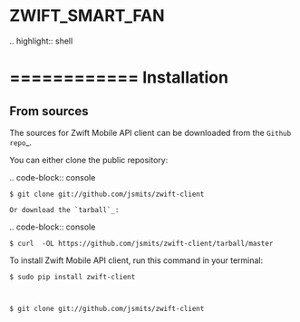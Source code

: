 # ZWIFT_SMART_FAN


.. highlight:: shell

============
Installation
============

From sources
------------

The sources for Zwift Mobile API client can be downloaded from the `Github repo`_.

You can either clone the public repository:

.. code-block:: console

    $ git clone git://github.com/jsmits/zwift-client
    
    Or download the `tarball`_:

.. code-block:: console

    $ curl  -OL https://github.com/jsmits/zwift-client/tarball/master


To install Zwift Mobile API client, run this command in your terminal:

    $ sudo pip install zwift-client



    $ git clone git://github.com/jsmits/zwift-client


